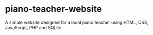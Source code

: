 # piano-teacher-website
A simple website designed for a local piano teacher using HTML, CSS, JavaScript, PHP and SQLite
